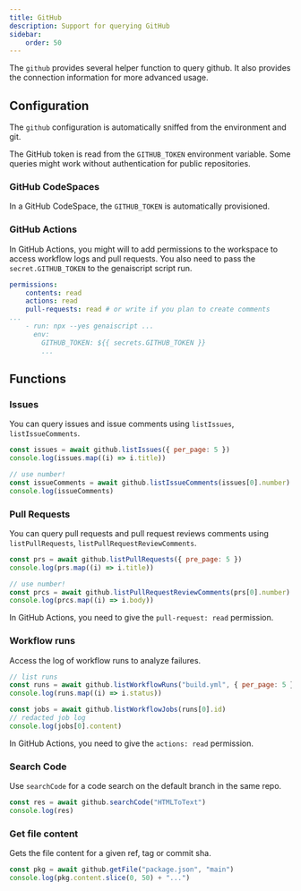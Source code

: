 ```yaml
---
title: GitHub
description: Support for querying GitHub
sidebar:
    order: 50
---
```


The `github` provides several helper function to query github. It also provides the connection information for more advanced usage.

## Configuration

The `github` configuration is automatically sniffed from the environment and git.

The GitHub token is read from the `GITHUB_TOKEN` environment variable. Some queries might work without authentication for public repositories.

### GitHub CodeSpaces

In a GitHub CodeSpace, the `GITHUB_TOKEN` is automatically provisioned.

### GitHub Actions

In GitHub Actions, you might will to add permissions to the
workspace to access workflow logs and pull requests. You also need to pass the `secret.GITHUB_TOKEN` to the genaiscript script run.

```yml title="genai.yml" 'actions: read' 'GITHUB_TOKEN: ${{ secrets.GITHUB_TOKEN }}'
permissions:
    contents: read
    actions: read
    pull-requests: read # or write if you plan to create comments
...
    - run: npx --yes genaiscript ...
      env:
        GITHUB_TOKEN: ${{ secrets.GITHUB_TOKEN }}
        ...
```

## Functions

### Issues

You can query issues and issue comments using `listIssues`, `listIssueComments`.

```js
const issues = await github.listIssues({ per_page: 5 })
console.log(issues.map((i) => i.title))

// use number!
const issueComments = await github.listIssueComments(issues[0].number)
console.log(issueComments)
```

### Pull Requests

You can query pull requests and pull request reviews comments using `listPullRequests`, `listPullRequestReviewComments`.

```js
const prs = await github.listPullRequests({ pre_page: 5 })
console.log(prs.map((i) => i.title))

// use number!
const prcs = await github.listPullRequestReviewComments(prs[0].number)
console.log(prcs.map((i) => i.body))
```

In GitHub Actions, you need to give the `pull-request: read` permission.

### Workflow runs

Access the log of workflow runs to analyze failures.

```js
// list runs
const runs = await github.listWorkflowRuns("build.yml", { per_page: 5 })
console.log(runs.map((i) => i.status))

const jobs = await github.listWorkflowJobs(runs[0].id)
// redacted job log
console.log(jobs[0].content)
```

In GitHub Actions, you need to give the `actions: read` permission.

### Search Code

Use `searchCode` for a code search on the default branch in the same repo.

```js
const res = await github.searchCode("HTMLToText")
console.log(res)
```

### Get file content

Gets the file content for a given ref, tag or commit sha.

```js
const pkg = await github.getFile("package.json", "main")
console.log(pkg.content.slice(0, 50) + "...")
```
